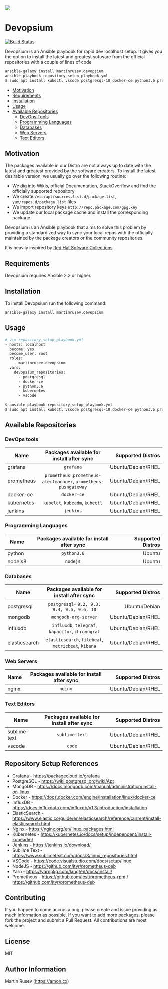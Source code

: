 
![](logo.png)

Devopsium
======

[![Build Status](https://travis-ci.org/martinrusev/devopsium.svg?branch=master)](https://travis-ci.org/martinrusev/devopsium)

Devopsium is an Ansible playbook for rapid dev localhost setup. It gives you the option to install the latest and greatest software from the official repositories
with a couple of lines of code


```bash
ansible-galaxy install martinrusev.devopsium
ansible-playbook repository_setup_playbook.yml
$ sudo apt install kubectl vscode postgresql-10 docker-ce python3.6 prometheus
```


- [Motivation](#motivation)
- [Requirements](#requirements)
- [Installation](#installation)
- [Usage](#usage)
- [Available Repositories](#available-repositories)
  - [DevOps Tools](#devops-tools)
  - [Programming Languages](#programming-languages)
  - [Databases](#databases)
  - [Web Servers](#web-servers)
  - [Text Editors](#text-editors)


## Motivation

The packages available in our Distro are not always up to date with the latest and greatest provided by the software creators.
To install the latest desirable version, we usually go over the following routine:

- We dig into Wikis, official Documentation, StackOverflow and find the officially supported repository
- We create `/etc/apt/sources.list.d/package.list`, `yum/repos.d/package.list` files
- We import repository keys `http://repo.package.com/gpg.key`
- We update our local package cache and install the corresponding package

Devopsium is an Ansible playbook that aims to solve this problem by providing a standardized way to sync your local repos
with the officially maintained by the package creators or the community repositories. 

It is heavily inspired by <a href="https://developers.redhat.com/products/softwarecollections/overview/">Red Hat Sofware Collections</a>

## Requirements

Devopsium requires Ansible 2.2 or higher.


## Installation

To install Devopsium run the following command:

```
ansible-galaxy install martinrusev.devopsium
```

## Usage

```bash
# vim repository_setup_playbook.yml
- hosts: localhost
  become: yes
  become_user: root
  roles:
    - martinrusev.devopsium
  vars:
    devopsium_repositories:
      - postgresql
      - docker-ce
      - python3.6
      - kubernetes
      - vscode
      
$ ansible-playbook repository_setup_playbook.yml
$ sudo apt install kubectl vscode postgresql-10 docker-ce python3.6 prometheus

```

## Available Repositories

### DevOps tools

| Name                   | Packages available for install after sync                      | Supported Distros       |
| ---------------------- |:--------------------------:| -----------------------:|
| grafana          | `grafana`  | Ubuntu/Debian/RHEL|
| prometheus          | `prometheus` ,`prometheus-alertmanager`, `prometheus-pushgateway`  | Ubuntu/Debian/RHEL|
| docker-ce        | `docker-ce`  | Ubuntu/Debian/RHEL  |
| kubernetes       | `kubelet`, `kubeadm`, `kubectl`  | Ubuntu/Debian/RHEL  |
| jenkins        | `jenkins`  | Ubuntu/Debian/RHEL  |


### Programming Languages

| Name                   | Packages available for install after sync                      | Supported Distros       |
| ---------------------- |:--------------------------:| -----------------------:|
| python          | `python3.6`  | Ubuntu |
| nodejs8          | `nodejs`  | Ubuntu |

### Databases

| Name                   | Packages available for install after sync                      | Supported Distros       |
| ---------------------- |:--------------------------:| -----------------------:|
| postgresql       | `postgresql-` `9.2, 9.3, 9.4, 9.5, 9.6, 10`| Ubuntu/Debian  |
| mongodb        | `mongodb-org-server` | Ubuntu/Debian/RHEL  |
| influxdb         | `influxdb`, `telegraf`, `kapacitor`, `chronograf`  | Ubuntu/Debian/RHEL  |
| elasticsearch      | `elasticsearch`, `filebeat`, `metricbeat`, `kibana` | Ubuntu/Debian/RHEL  |

### Web Servers

| Name                   | Packages available for install after sync                      | Supported Distros       |
| ---------------------- |:--------------------------:| -----------------------:|
| nginx          | `nginx` | Ubuntu/Debian/RHEL  |


### Text Editors

| Name                   | Packages available for install after sync                      | Supported Distros       |
| ---------------------- |:--------------------------:| -----------------------:|
| sublime-text     | `sublime-text` | Ubuntu/Debian/RHEL  |
| vscode     | `code` | Ubuntu/Debian/RHEL  |



## Repository Setup References

- Grafana - https://packagecloud.io/grafana
- PostgreSQL - https://wiki.postgresql.org/wiki/Apt
- MongoDB -  https://docs.mongodb.com/manual/administration/install-on-linux
- Docker - https://docs.docker.com/engine/installation/linux/docker-ce
- InfluxDB - https://docs.influxdata.com/influxdb/v1.3/introduction/installation
- ElasticSearch - https://www.elastic.co/guide/en/elasticsearch/reference/current/install-elasticsearch.html
- Nginx - https://nginx.org/en/linux_packages.html
- Kubernetes - https://kubernetes.io/docs/setup/independent/install-kubeadm/
- Jenkins - https://jenkins.io/download/
- Sublime Text - https://www.sublimetext.com/docs/3/linux_repositories.html
- VSCode - https://code.visualstudio.com/docs/setup/linux
- NodeJS - https://github.com/jtyr/prometheus-deb
- Yarn - https://yarnpkg.com/lang/en/docs/install/
- Prometheus - https://github.com/lest/prometheus-rpm / https://github.com/jtyr/prometheus-deb

## Contributing

If you happen to come accros a bug, please create and issue providing as much information as possible.
If you want to add more packages, please fork the project and submit a Pull Request. All contributions are most welcome.

## License

MIT

## Author Information

Martin Rusev (https://amon.cx)
